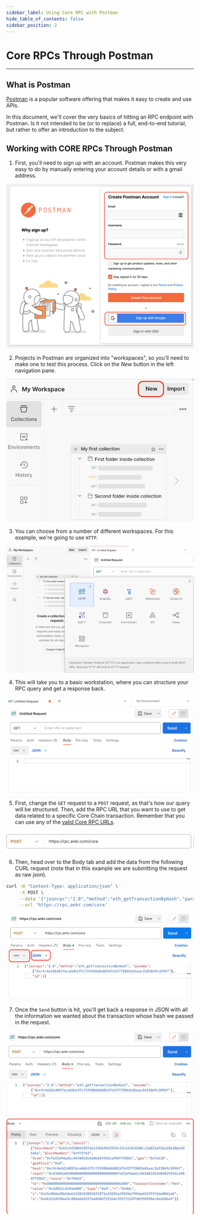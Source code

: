 ```yaml
---
sidebar_label: Using Core RPC with Postman
hide_table_of_contents: false
sidebar_position: 2
---
```


# Core RPCs Through Postman

---

## What is Postman

[Postman](https://www.postman.com/) is a popular software offering that makes it easy to create and use APIs.

In this document, we'll cover the very basics of hitting an RPC endpoint with Postman. Is it not intended to be (or to replace) a full, end-to-end tutorial, but rather to offer an introduction to the subject.

## Working with CORE RPCs Through Postman

1. First, you'll need to sign up with an account. Postman makes this very easy to do by manually entering your account details or with a gmail address.

![sign-up-postman](../../static/img/rpc/postman/rpc-psotman-1.png)

2. Projects in Postman are organized into "workspaces", so you'll need to make one to test this process. Click on the _New_ button in the left navigation pane.

![new-workspace-postman](../../static/img/rpc/postman/rpc-psotman-2.png)

3. You can choose from a number of different workspaces. For this example, we're going to use `HTTP`.

![new-http-workspace-postman](../../static/img/rpc/postman/rpc-psotman-3.png)

4. This will take you to a basic workstation, where you can structure your RPC query and get a response back.

![new-workspace-postman](../../static/img/rpc/postman/rpc-psotman-4.png)

5. First, change the `GET` request to a `POST` request, as that's how our query will be structured. Then, add the RPC URL that you want to use to get data related to a specific Core Chain transaction. Remember that you can use any of the [valid Core RPC URLs](./rpc-list.md).

![set-request-type-postman](../../static/img/rpc/postman/rpc-psotman-5.png)

6. Then, head over to the Body tab and add the data from the following CURL request (note that in this example we are submitting the request as raw json).

```bash
curl -H "Content-Type: application/json" \
     -X POST \
     --data '{"jsonrpc":"2.0","method":"eth_getTransactionByHash","params":["0xc9c4a5d14857ace0db197c7393806868824763377f802645aacf6f38d9c309b7"],"id":1}' \
     --url 'https://rpc.ankr.com/core'
```

![set-boy-postman](../../static/img/rpc/postman/rpc-psotman-6.png)

7. Once the `Send` button is hit, you'll get back a response in JSON with all the information we wanted about the transaction whose hash we passed in the request.

![response-postman](../../static/img/rpc/postman/rpc-psotman-7.png)
